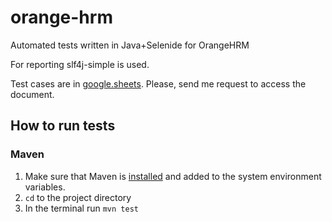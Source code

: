 # orange-hrm
Automated tests written in Java+Selenide for OrangeHRM

For reporting slf4j-simple is used.

Test cases are in [google.sheets](https://docs.google.com/spreadsheets/d/13C_b8cag9D6BHmjuHhyrnjSGicsv6GPY3jH6rGkVYyg/edit?usp=sharing). Please, send me request to access the document.

## How to run tests
### Maven
1. Make sure that Maven is [installed](https://phoenixnap.com/kb/install-maven-windows) and added to the system environment variables. 
2. `cd` to the project directory
3. In the terminal run `mvn test`